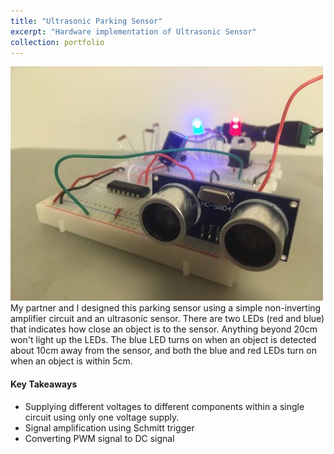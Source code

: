 ```yaml
---
title: "Ultrasonic Parking Sensor"
excerpt: "Hardware implementation of Ultrasonic Sensor"
collection: portfolio
---
```

<img src='/images/proj1_1.jpg'>
My partner and I designed this parking sensor using a simple non-inverting amplifier circuit and an ultrasonic sensor. 
There are two LEDs (red and blue) that indicates how close an object is to the sensor. Anything beyond 20cm won't light up the LEDs. The blue LED turns on when an object is detected about 10cm away from the sensor, and both the blue and red LEDs turn on when an object is within 5cm. 

#### Key Takeaways 
- Supplying different voltages to different components within a single circuit using only one voltage supply.
- Signal amplification using Schmitt trigger
- Converting PWM signal to DC signal
